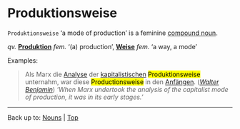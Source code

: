 # Produktionsweise

`Produktionsweise` ‘a mode of production’ is a feminine [compound noun](../../compoundNouns.md).

*qv.* **[Produktion](Produktion.md)** *fem.* ‘(a) production’, **[Weise](../../w/we/Weise.md)** *fem.* ‘a way, a mode’

Examples:

> Als Marx die [Analyse](../../a/an/Analyse.md) der [kapitalistischen](../../../adjectives/k/ka/kapitalistisch.md) <mark>Produktionsweise</mark> unternahm, war diese <mark>Productionsweise</mark> in den [Anfängen](../../a/an/Anfang.md). (*[Walter Benjamin](../../../texts/WalterBenjamin/DasKunstWerk.md)*) *‘When Marx undertook the analysis of the capitalist mode of production, it was in its early stages.’*

----

Back up to: [Nouns](../../index.md) | [Top](../../../index.md)
